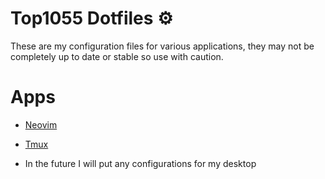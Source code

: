 # Top1055 Dotfiles ⚙
These are my configuration files for various applications, they may not be completely up to date or stable so use with caution.

# Apps
- [Neovim](/nvim/)
- [Tmux](/tmux/)

- In the future I will put any configurations for my desktop